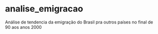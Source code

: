 # analise_emigracao
Análise de tendencia da emigração do Brasil pra outros países no final de 90 aos anos 2000
